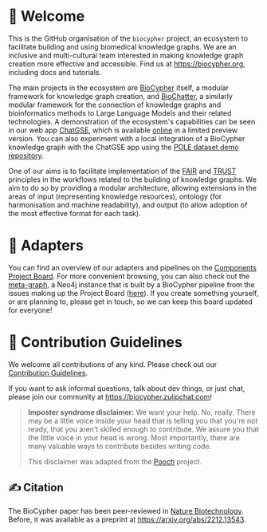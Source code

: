 # 👋 Welcome

This is the GitHub organisation of the `biocypher` project, an ecosystem to facilitate building and using biomedical knowledge graphs. We are an inclusive and multi-cultural team interested in making knowledge graph creation more effective and accessible. Find us at https://biocypher.org, including docs and tutorials.

The main projects in the ecosystem are [BioCypher](https://github.com/biocypher/biocypher) itself, a modular framework for knowledge graph creation, and [BioChatter](https://github.com/biocypher/biochatter), a similarly modular framework for the connection of knowledge graphs and bioinformatics methods to Large Language Models and their related technologies. A demonstration of the ecosystem's capabilities can be seen in our web app [ChatGSE](https://github.com/biocypher/chatgse), which is available [online](https://chat.biocypher.org) in a limited preview version. You can also experiment with a local integration of a BioCypher knowledge graph with the ChatGSE app using the [POLE dataset demo repository](https://github.com/biocypher/pole).

One of our aims is to facilitate implementation of the [FAIR](https://www.nature.com/articles/sdata201618) and [TRUST](https://www.nature.com/articles/s41597-020-0486-7) principles in the workflows related to the building of knowledge graphs. We aim to do so by providing a modular architecture, allowing extensions in the areas of input (representing knowledge resources), ontology (for harmonisation and machine readability), and output (to allow adoption of the most effective format for each task).

# 🔌 Adapters 

You can find an overview of our adapters and pipelines on the [Components Project Board](https://github.com/orgs/biocypher/projects/3/views/2). For more convenient browsing, you can also check out the [meta-graph](https://meta.biocypher.org), a Neo4j instance that is built by a BioCypher pipeline from the issues making up the Project Board ([here](https://github.com/biocypher/meta-graph)). If you create something yourself, or are planning to, please get in touch, so we can keep this board updated for everyone! 

# 🌈 Contribution Guidelines

We welcome all contributions of any kind. Please check out our [Contribution Guidelines](https://github.com/biocypher/biocypher/blob/main/CONTRIBUTING.md).

If you want to ask informal questions, talk about dev things, or just chat, please join our community at https://biocypher.zulipchat.com!

> **Imposter syndrome disclaimer:** We want your help. No, really. There may be a little voice inside your head that is telling you that you're not ready, that you aren't skilled enough to contribute. We assure you that the little voice in your head is wrong. Most importantly, there are many valuable ways to contribute besides writing code.
>
> This disclaimer was adapted from the [Pooch](https://github.com/fatiando/pooch) project.

## ✍️ Citation
The BioCypher paper has been peer-reviewed in 
[Nature Biotechnology](https://www.nature.com/articles/s41587-023-01848-y). 
Before, it was available as a preprint at https://arxiv.org/abs/2212.13543.

<!--

**Here are some ideas to get you started:**

🙋‍♀️ A short introduction - what is your organization all about?
👩‍💻 Useful resources - where can the community find your docs? Is there anything else the community should know?
🍿 Fun facts - what does your team eat for breakfast?
-->


